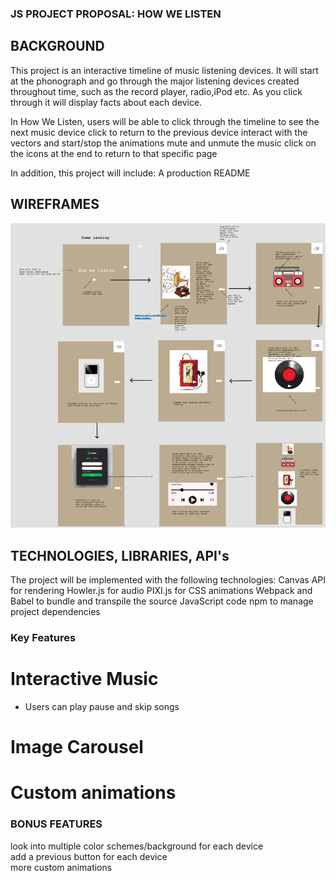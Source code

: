 ### **JS PROJECT PROPOSAL: HOW WE LISTEN**
## BACKGROUND

This project is an interactive timeline of music listening devices. It will start at the phonograph and go through the major listening devices  created throughout time, such as the record player, radio,iPod etc. As you click through it will display facts about each device.

In How We Listen, users will be able to 
    click through the timeline to see the next music device
    click to return to the previous device
    interact with the vectors and start/stop the animations
    mute and unmute the music
    click on the icons at the end to return to that specific page

In addition, this project will include:
    A production README

## WIREFRAMES
![Wireframe](./readMeImage/wireframe.png)


## TECHNOLOGIES, LIBRARIES, API's
The project will be implemented with the following technologies:
Canvas API for rendering
Howler.js for audio
PIXI.js for CSS animations
Webpack and Babel to bundle and transpile the source JavaScript code
npm to manage project dependencies



### Key Features

# Interactive Music 
- Users can play pause and skip songs

# Image Carousel

# Custom animations



### BONUS FEATURES
look into multiple color schemes/background for each device    
add a previous button for each device  
more custom animations  
